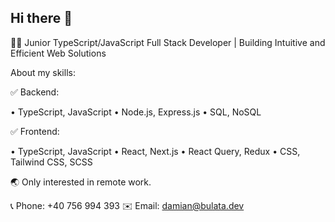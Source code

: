 ## Hi there 👋

👨‍💻 Junior TypeScript/JavaScript Full Stack Developer | Building Intuitive and Efficient Web Solutions

About my skills:

✅ Backend:

• TypeScript, JavaScript
• Node.js, Express.js
• SQL, NoSQL

✅ Frontend:

• TypeScript, JavaScript
• React, Next.js
• React Query, Redux
• CSS, Tailwind CSS, SCSS

🌏 Only interested in remote work.

📞 Phone: +40 756 994 393
✉️ Email: damian@bulata.dev
